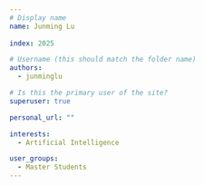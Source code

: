 ```yaml
---
# Display name
name: Junming Lu
 
index: 2025

# Username (this should match the folder name)
authors:
  - junminglu

# Is this the primary user of the site?
superuser: true

personal_url: ""

interests:
  - Artificial Intelligence

user_groups:
  - Master Students
---
```


